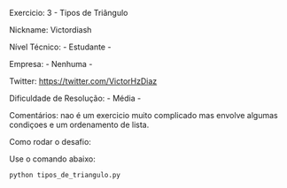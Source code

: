 Exercicio: 3 - Tipos de Triângulo

Nickname: Victordiash

Nível Técnico: - Estudante -

Empresa: - Nenhuma -

Twitter: https://twitter.com/VictorHzDiaz

Dificuldade de Resolução: - Média -

Comentários: nao é um exercicio muito complicado mas envolve algumas condiçoes e um ordenamento de lista.

Como rodar o desafio:

Use o comando abaixo:
```bash
python tipos_de_triangulo.py
```